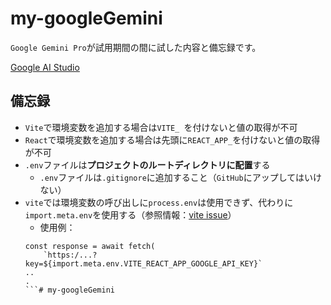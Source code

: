 # my-googleGemini
`Google Gemini Pro`が試用期間の間に試した内容と備忘録です。<br />

[Google AI Studio](https://makersuite.google.com/app/prompts/new_freeform)

## 備忘録
- `Vite`で環境変数を追加する場合は`VITE_ `を付けないと値の取得が不可
- `React`で環境変数を追加する場合は先頭に`REACT_APP_`を付けないと値の取得が不可
- `.env`ファイルは**プロジェクトのルートディレクトリに配置**する
    - `.env`ファイルは`.gitignore`に追加すること（`GitHub`にアップしてはいけない）
- `vite`では環境変数の呼び出しに`process.env`は使用できず、代わりに`import.meta.env`を使用する（参照情報：[vite issue](https://github.com/vitejs/vite/issues/1973)）
    - 使用例：
    ```
    const response = await fetch(
        `https:/...?key=${import.meta.env.VITE_REACT_APP_GOOGLE_API_KEY}`
    ..
    .
    ```#   m y - g o o g l e G e m i n i  
 